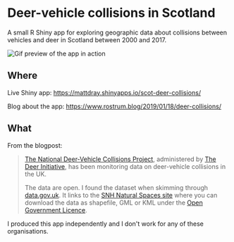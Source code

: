 # Deer-vehicle collisions in Scotland

A small R Shiny app for exploring geographic data about collisions between vehicles and deer in Scotland between 2000 and 2017. 

![Gif preview of the app in action](https://media.giphy.com/media/ZvK6zz5E4agAL2gf6u/giphy.gif)

## Where

Live Shiny app: https://mattdray.shinyapps.io/scot-deer-collisions/

Blog about the app: https://www.rostrum.blog/2019/01/18/deer-collisions/

## What

From the blogpost:

>[The National Deer-Vehicle Collisions Project](http://www.deercollisions.co.uk/), administered by [The Deer Initiative](http://www.thedeerinitiative.co.uk/), has been monitoring data on deer-vehicle collisions in the UK.
>
>The data are open. I found the dataset when skimming through [data.gov.uk](https://data.gov.uk/dataset/838b88d8-7509-435c-9649-90f1881b5ad7/deer-vehicle-collisions). It links to the [SNH Natural Spaces site](https://gateway.snh.gov.uk/natural-spaces/dataset.jsp?dsid=DVC) where you can download the data as shapefile, GML or KML under the [Open Government Licence](http://www.nationalarchives.gov.uk/doc/open-government-licence/version/3/).

I produced this app independently and I don't work for any of these organisations.
